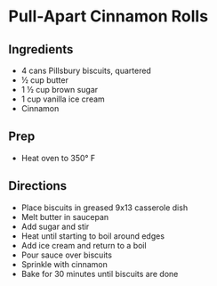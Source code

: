 # Pull-Apart Cinnamon Rolls

## Ingredients

- 4 cans Pillsbury biscuits, quartered
- ½ cup butter
- 1 ½ cup brown sugar
- 1 cup vanilla ice cream
- Cinnamon

## Prep

- Heat oven to 350° F

## Directions

- Place biscuits in greased 9x13 casserole dish
- Melt butter in saucepan
- Add sugar and stir
- Heat until starting to boil around edges
- Add ice cream and return to a boil
- Pour sauce over biscuits
- Sprinkle with cinnamon
- Bake for 30 minutes until biscuits are done
